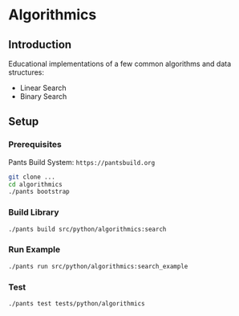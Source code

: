 # Algorithmics

## Introduction

Educational implementations of a few common algorithms and data structures:

- Linear Search
- Binary Search

## Setup

### Prerequisites

Pants Build System: `https://pantsbuild.org`

```bash
git clone ...
cd algorithmics
./pants bootstrap
```

### Build Library

```bash
./pants build src/python/algorithmics:search
```

### Run Example

```bash
./pants run src/python/algorithmics:search_example
```

### Test

```bash
./pants test tests/python/algorithmics
```
